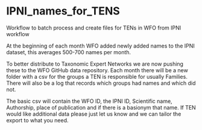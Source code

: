 # IPNI_names_for_TENS
Workflow to batch process and create files for TENs in WFO from IPNI workflow

At the beginning of each month WFO added newly added names to the IPNI dataset, this averages 500-700 names per month. 

To better distribute to Taxonomic Expert Networks we are now pushing these to the WFO GitHub data repository. Each month there will be a new folder with a csv for the groups a TEN is responsible for usually Families. There will also be a log that records which groups had names and which did not.

The basic csv will contain the WFO ID, the IPNI ID, Scientific name, Authorship, place of publication and if there is a basionym that name.
If TEN would like additional data please just let us know and we can tailor the export to what you need.